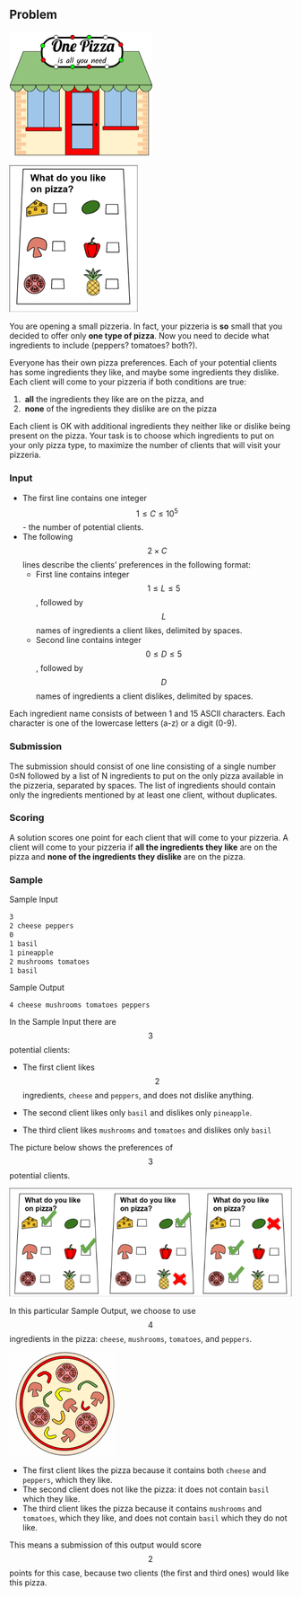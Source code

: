 ## Problem

<img src="Assets/README.assets/pizzeria.gif" alt="A picture of a pizzeria with a 'One Pizza is all you need' sign." style="zoom: 25%;" /> 



![A picture of menu with six ingredients to choose from and a 'What do you like on pizza?' text.](Assets/README.assets/pizza-poll.png)

You are opening a small pizzeria. In fact, your pizzeria is **so** small that you decided to offer only **one type of pizza**. Now you need to decide what ingredients to include (peppers? tomatoes? both?).

Everyone has their own pizza preferences. Each of your potential clients has some ingredients they like, and maybe some ingredients they dislike. Each client will come to your pizzeria if both conditions are true:

1. ​    **all** the ingredients they like are on the pizza, and  
2. ​    **none** of the ingredients they dislike are on the pizza  

Each client is OK with additional ingredients they neither like or dislike being present on the pizza. Your task is to choose which ingredients to put on your only pizza type, to maximize the number of clients that will visit your pizzeria.

### Input

- The first line contains one integer $$1≤ C ≤10^5$$ \- the number of potential clients.  
- The following $$2\;×\;C$$  lines describe the clients’ preferences in the following format:
  - First line contains integer $$1 ≤ L ≤ 5$$, followed by $$L$$ names of ingredients a client likes, delimited by spaces.
  - Second line contains integer $$0 ≤ D ≤ 5$$, followed by $$D$$ names of ingredients a client dislikes, delimited by spaces.

Each ingredient name consists of between 1 and 15 ASCII characters.  Each character is one of the lowercase letters (a-z) or a digit (0-9).

### Submission

The submission should consist of one line consisting of a single number 0≤N followed by a  list of N ingredients to put on the only pizza available in the pizzeria, separated by spaces.  The list of ingredients should contain only the ingredients mentioned by at least one client,  without duplicates.

### Scoring

A solution scores one point for each client that will come to your pizzeria. A client will come to your pizzeria if **all the ingredients they like** are on the pizza and **none of the ingredients they dislike** are on the pizza.

### Sample

Sample Input

```
3
2 cheese peppers
0
1 basil
1 pineapple
2 mushrooms tomatoes
1 basil
```

Sample Output

```
4 cheese mushrooms tomatoes peppers
```

In the Sample Input there are $$3$$ potential clients:

-   The first client likes $$2$$ ingredients, `cheese` and `peppers`,  and does not dislike anything.

-   The second client likes only `basil` and dislikes only `pineapple`.
-   The third client likes `mushrooms` and `tomatoes` and dislikes only  `basil`

 The picture below shows the preferences of $$3$$ potential clients.

![Three 'Vote for your pizza' cards with some ingredients marked as likes and some marked with dislikes.](Assets/README.assets/pizza-poll-examples.png)

  In this particular Sample Output, we choose to use $$4$$ ingredients in the pizza:  `cheese`, `mushrooms`, `tomatoes`, and `peppers`.

<img src="Assets/README.assets/pizza-sample-output.png" alt="The pizza corresponding to the sample output. It contains cheese, mushrooms, tomatoes, and peppers." style="zoom: 25%;" />

-   The first client likes the pizza because it contains both `cheese` and  `peppers`, which they like.
-   The second client does not like the pizza: it does not contain `basil` which they like.
-   The third client likes the pizza because it contains `mushrooms` and  `tomatoes`, which they like, and does not contain `basil` which they do not  like.

This means a submission of this output would score $$2$$ points for this case, because two  clients (the first and third ones) would like this pizza.